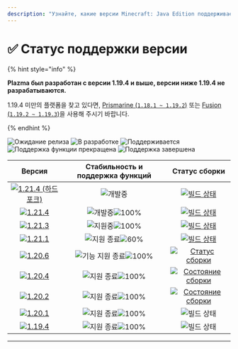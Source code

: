 ```yaml
---
description: "Узнайте, какие версии Minecraft: Java Edition поддерживает Plazma."
---
```


# ✅ Статус поддержки версии

{% hint style="info" %}

**Plazma был разработан с версии 1.19.4 и выше, версии ниже 1.19.4 не разрабатываются.**

1.19.4 미만의 플랫폼을 찾고 있다면, [Prismarine (`1.18.1 ~ 1.19.2`)](https://github.com/PrismarineTeam/Prismarine) 또는 [Fusion (`1.19.2 ~ 1.19.3`)](https://github.com/RuinedTechnologyUnify/Fusion)을 사용해 주시기 바랍니다.

{% endhint %}

[wtr]: https://badge.plazmamc.org/0/Ожидание%20релиза
[idv]: https://badge.plazmamc.org/1/в_разработке
[atv]: https://badge.plazmamc.org/2/поддерживается
[fse]: https://badge.plazmamc.org/6/поддержка_функции_прекращена
[eol]: https://badge.plazmamc.org/4/поддержка_завершена
[ukn]: https://badge.plazmamc.org/0/Информации%20нет
[vgd]: https://badge.plazmamc.org/2/매우%20좋음
[mid]: https://badge.plazmamc.org/6/обычный
[100]: https://badge.plazmamc.org/percent/100

![Ожидание релиза][wtr] ![В разработке][idv] ![Поддерживается][atv] ![Поддержка функции прекращена][fse] ![Поддержка завершена][eol]

|                                                                  Версия                                                                 |           Стабильность    и    поддержка функций           |                                                                                                                            Статус сборки                                                                                                                           |
| :-------------------------------------------------------------------------------------------------------------------------------------: | :--------------------------------------------------------: | :----------------------------------------------------------------------------------------------------------------------------------------------------------------------------------------------------------------------------------------------------------------: |
| [![1.21.4 (하드포크)](https://badge.plazmamc.org/0/1.21.4%20\(하드포크\))](https://github.com/PlazmaMC/PlazmaBukkit/tree/feat/1.21.4/hard-fork) |                         ![개발중][idv]                        | [![빌드 상태](https://img.shields.io/jenkins/build?jobUrl=https%3A%2F%2Fci.codemc.io%2Fjob%2FPlazmaMC%2Fjob%2FFeature%20Previews%2Fjob%2Ffeat%25252F1.21.4%25252Fhard-fork%2F\&style=for-the-badge)](https://ci.codemc.io/job/PlazmaMC/job/Plazma/job/dev%252F1.21.4/) |
|                            [![1.21.4](https://badge.plazmamc.org/0/1.21.4)](https://git.plazmamc.org/1.21.4)                            |                   ![개발중][idv]![100%][100]                  |                [![빌드 상태](https://img.shields.io/jenkins/build?jobUrl=https%3A%2F%2Fci.codemc.io%2Fjob%2FPlazmaMC%2Fjob%2FPlazma%2Fjob%2Fdev%25252F1.21.4%2F\&style=for-the-badge)](https://ci.codemc.io/job/PlazmaMC/job/Plazma/job/dev%252F1.21.4/)               |
|                            [![1.21.3](https://badge.plazmamc.org/1/1.21.3)](https://git.plazmamc.org/1.21.3)                            |                   ![지원중][atv]![100%][100]                  |                                                                                   [![빌드 상태](https://build.plazmamc.org/1.21.3)](https://build.plazmamc.org/1.21.3?redirect=true)                                                                                   |
|                            [![1.21.1](https://badge.plazmamc.org/6/1.21.1)](https://git.plazmamc.org/1.21.1)                            | ![지원 종료][eol]![60%](https://badge.plazmamc.org/percent/60) |                                                                                   [![빌드 상태](https://build.plazmamc.org/1.21.1)](https://build.plazmamc.org/1.21.1?redirect=true)                                                                                   |
|                            [![1.20.6](https://badge.plazmamc.org/2/1.20.6)](https://git.plazmamc.org/1.20.6)                            |                ![기능 지원 종료][fse]![100%][100]                |                                                                               [![Статус сборки](https://build.plazmamc.org/1.20.6)](https://build.plazmamc.org/1.20.6?redirect=true)                                                                               |
|                            [![1.20.4](https://badge.plazmamc.org/6/1.20.4)](https://git.plazmamc.org/1.20.4)                            |                  ![지원 종료][eol]![100%][100]                 |                                                                              [![Состояние сборки](https://build.plazmamc.org/1.20.4)](https://build.plazmamc.org/1.20.4?redirect=true)                                                                             |
|                            [![1.20.2](https://badge.plazmamc.org/4/1.20.2)](https://git.plazmamc.org/1.20.2)                            |                  ![지원 종료][eol]![100%][100]                 |                                                                              [![Состояние сборки](https://build.plazmamc.org/1.20.2)](https://build.plazmamc.org/1.20.2?redirect=true)                                                                             |
|                            [![1.20.1](https://badge.plazmamc.org/4/1.20.1)](https://git.plazmamc.org/1.20.1)                            |                  ![지원 종료][eol]![100%][100]                 |                                                                                                                            ![빌드 상태][ukn]                                                                                                                           |
|                            [![1.19.4](https://badge.plazmamc.org/4/1.19.4)](https://git.plazmamc.org/1.19.4)                            |                  ![지원 종료][eol]![100%][100]                 |                                                                                                                            ![빌드 상태][ukn]                                                                                                                           |

***
